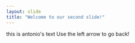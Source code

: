 ```yaml
---
layout: slide
title: "Welcome to our second slide!"
---
```

this is antonio's text
Use the left arrow to go back!
